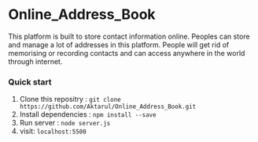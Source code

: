 # Online_Address_Book
This platform is built to store contact information online. Peoples can store and manage a lot of addresses in this platform. People will get rid of memorising or recording contacts and can access anywhere in the world through internet.

### Quick start
  1. Clone this repositry : `git clone https://github.com/Aktarul/Online_Address_Book.git`
  2. Install dependencies : `npm install --save`
  3. Run server : `node server.js`
  4. visit: `localhost:5500`
